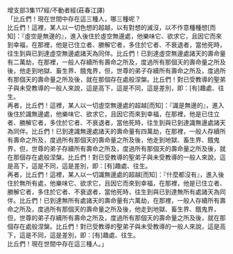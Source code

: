 增支部3集117經/不動者經(莊春江譯)  
「比丘們！現在世間中存在這三種人，哪三種呢？  
比丘們！這裡，某人以一切色想的超越，以有對想的滅沒，以不作意種種想[而知]：『虛空是無邊的』，進入後住於虛空無邊處，他樂味它、欲求它，且因它而來到幸福，在那裡，他是已住立者、勝解它者，多住於它者、不衰退者，當他死時，往生到與已到達虛空無邊處諸天為同伴。比丘們！已到達虛空無邊處諸天的壽命量有二萬劫，在那裡，一般人存續所有壽命之所及，度過所有那個天的壽命量之所及後，他走到地獄、畜生界、餓鬼界，但，世尊的弟子存續所有壽命之所及，度過所有那個天的壽命量之所及後，就在那個存在處般涅槃。比丘們！對已受教導的聖弟子與未受教導的一般人來說，這是高下，這是不同，這是差別，即：[有]趣處、往生。  
再者，比丘們！這裡，某人以一切虛空無邊處的超越[而知]：『識是無邊的』，進入後住於識無邊處，他樂味它、欲求它，且因它而來到幸福，在那裡，他是已住立者、勝解它者，多住於它者、不衰退者，當他死時，往生到與已到達識無邊處諸天為同伴。比丘們！已到達識無邊處諸天的壽命量有四萬劫，在那裡，一般人存續所有壽命之所及，度過所有那個天的壽命量之所及後，他走到地獄、畜生界、餓鬼界，但，世尊的弟子存續所有壽命之所及，度過所有那個天的壽命量之所及後，就在那個存在處般涅槃。比丘們！對已受教導的聖弟子與未受教導的一般人來說，這是高下，這是不同，這是差別，即：[有]趣處、往生。  
再者，比丘們！這裡，某人以一切識無邊處的超越[而知]：『什麼都沒有』，進入後住於無所有處，他樂味它、欲求它，且因它而來到幸福，在那裡，他是已住立者、勝解它者，多住於它者、不衰退者，當他死時，往生到與已到達無所有處諸天為同伴。比丘們！已到達無所有處諸天的壽命量有六萬劫，在那裡，一般人存續所有壽命之所及，度過所有那個天的壽命量之所及後，他走到地獄、畜生界、餓鬼界，但，世尊的弟子存續所有壽命之所及，度過所有那個天的壽命量之所及後，就在那個存在處般涅槃。比丘們！對已受教導的聖弟子與未受教導的一般人來說，這是高下，這是不同，這是差別，即：[有]趣處、往生。  
比丘們！現在世間中存在這三種人。」  
  
  
